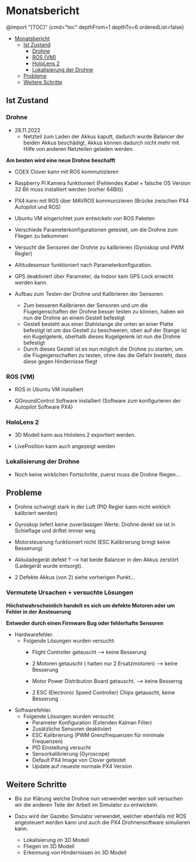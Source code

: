 # Monatsbericht


<!-- 1. Vorbereitungen
2. Ist Zustand
3. Soll Zustand
4. Probleme
5. Mögliche Lösungen
6. Weitere Schritte
7. Fazit -->


@import "[TOC]" {cmd="toc" depthFrom=1 depthTo=6 orderedList=false}

<!-- code_chunk_output -->

- [Monatsbericht](#monatsbericht)
  - [Ist Zustand](#ist-zustand)
    - [Drohne](#drohne)
    - [ROS (VM)](#ros-vm)
    - [HoloLens 2](#hololens-2)
    - [Lokalisierung der Drohne](#lokalisierung-der-drohne)
  - [Probleme](#probleme)
  - [Weitere Schritte](#weitere-schritte)

<!-- /code_chunk_output -->


## Ist Zustand

### Drohne

 - 28.11.2022
    - Netzteil zum Laden der Akkus kaputt, dadurch wurde Balancer der beiden Akkus beschädigt, Akkus können dadurch nicht mehr mit Hilfe von anderen Netzteilen geladen werden. 

**Am besten wird eine neue Drohne beschafft**

 - COEX Clover kann mit ROS kommunizieren

 - Raspberry Pi Kamera funktioniert (Fehlendes Kabel + falsche OS Version 32 Bit muss installiert werden (vorher 64Bit))

 - PX4 kann mit ROS über MAVROS kommunizieren (Brücke zwischen PX4 Autopilot und ROS)

 - Ubuntu VM eingerichtet zum entwickeln von ROS Paketen

 - Verschiede Parameterkonfigurationen getestet, um die Drohne zum Fliegen zu bekommen

 - Versucht die Sensoren der Drohne zu kalibrieren (Gyroskop und PWM Regler)

 - Altitudesensor funktioniert nach Parameterkonfiguration.

 - GPS deaktiviert über Parameter, da Indoor kein GPS Lock erreicht werden kann.

 - Aufbau zum Testen der Drohne und Kalibrieren der Sensoren:
    - Zum besseren Kalibrieren der Sensoren und um die Flugeigenschaften der Drohne besser testen zu können, haben wir nun die Drohne an einem Gestell befestigt 
    - Gestell besteht aus einer Stahlstange die unten an einer Platte befestigt ist um das Gestell zu beschweren, oben auf der Stange ist ein Kugelgelenk, oberhalb dieses Kugelgelenk ist nun die Drohne befestigt
    - Durch dieses Gestell ist es nun möglich die Drohne zu starten, um die Flugeigenschaften zu testen, ohne das die Gefahr besteht, dass diese gegen Hindernisse fliegt 


### ROS (VM)

 - ROS in Ubuntu VM installiert

 - QGroundControl Software installiert (Software zum konfigurieren der Autopilot Software PX4)

### HoloLens 2

- 3D Modell kann aus Hololens 2 exportiert werden.

- LivePosition kann auch angezeigt werden

### Lokalisierung der Drohne 

 - Noch keine wirklichen Fortschritte, zuerst muss die Drohne fliegen... 



## Probleme
 
 - Drohne schwingt stark in der Luft (PID Regler kann nicht wirklich kalibriert werden)

 - Gyroskop liefert keine zuverlässigen Werte. Drohne denkt sie ist in Schieflage und driftet immer weg.

 - Motorsteuerung funktioniert nicht (ESC Kalibrierung bringt keine Besserung)

 - Akkuladegerät defekt ? --> hat beide Balancer in den Akkus zerstört
  (Ladegerät wurde entsorgt).

- 2 Defekte Akkus (von 2) siehe vorherigen Punkt...


 ### Vermutete Ursachen + versuchte Lösungen

**Höchstwahrscheinlich handelt es sich um defekte Motoren oder um Fehler in der Ansteuerung**

**Entweder durch einen Firmware Bug oder fehlerhafte Sensoren**

 - Hardwarefehler.
    - Folgende Lösungen wurden versucht:
        - Flight Controller getauscht --> keine Besserung
        - 2 Motoren getauscht ( hatten nur 2 Ersatzmotoren) --> keine Besserung
        - Motor Power Distribution Board getauscht. --> keine Besserng

        - 2 ESC (Electronic Speed Controller) Chips getauscht, keine Besserung
 - Softwarefehler.
    - Folgende Lösungen wurden versucht:
        - Parameter Konfiguration (Extenden Kalman Filter)
        - Zusätzliche Sensoren deaktiviert
        - ESC Kalibrierung (PWM Grenzfrequenzen für minimale Frequenzen)
        - PID Einstellung versucht
        - Sensorkalibrierung (Gyroscope)
        - Default PX4 Image von Clover getestet
        - Update auf neueste normale PX4 Version


 
## Weitere Schritte

- Bis zur Klärung welche Drohne nun verwendet werden soll versuchen wir die anderen Teile der Arbeit im Simulator zu entwickeln.

- Dazu wird der Gazebo Simulator verwendet, welcher ebenfalls mit ROS angesteuert werden kann und auch die PX4 Drohnensoftware simulieren kann.

    - Lokalisierung im 3D Modell
    - Fliegen im 3D Modell
    - Erkennung von Hindernissen im 3D Modell

